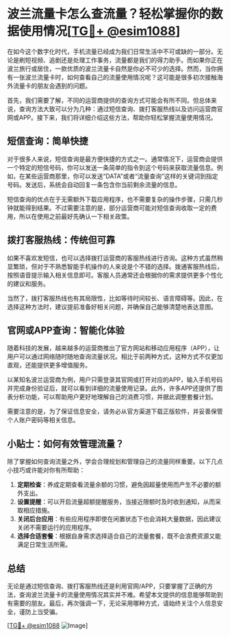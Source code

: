 # 波兰流量卡怎么查流量？轻松掌握你的数据使用情况[[TG💪+ @esim1088](https://t.me/s/esim1088)]

在如今这个数字化时代，手机流量已经成为我们日常生活中不可或缺的一部分。无论是刷短视频、追剧还是处理工作事务，流量都是我们的得力助手。而如果你正在波兰旅行或居住，一款优质的波兰流量卡自然是你必不可少的选择。然而，当你拥有一张波兰流量卡时，如何查看自己的流量使用情况呢？这可能是很多初次接触海外流量卡的朋友会遇到的问题。

首先，我们需要了解，不同的运营商提供的查询方式可能会有所不同。但总体来说，查询方法大致可以分为几种：通过短信查询、拨打客服热线以及访问运营商官网或APP。接下来，我们将详细介绍这些方法，帮助你轻松掌握流量使用情况。

## 短信查询：简单快捷

对于很多人来说，短信查询是最方便快捷的方式之一。通常情况下，运营商会提供一个特定的短信号码，你可以发送一条简单的指令到这个号码来获取流量信息。例如，在某些运营商那里，你可以发送“DATA”或者“流量查询”这样的关键词到指定号码。发送后，系统会自动回复一条包含你当前剩余流量的信息。

短信查询的优点在于无需额外下载应用程序，也不需要复杂的操作步骤，只需几秒钟就能得到结果。不过需要注意的是，部分运营商可能对短信查询收取一定的费用，所以在使用之前最好先确认一下相关政策。

## 拨打客服热线：传统但可靠

如果不喜欢发短信，也可以选择拨打运营商的客服热线进行咨询。这种方式虽然稍显繁琐，但对于不熟悉智能手机操作的人来说是个不错的选择。拨通客服热线后，按照语音提示输入相关信息即可。客服人员通常还会根据你的需求提供更多个性化的建议和服务。

当然了，拨打客服热线也有其局限性，比如等待时间较长、语言障碍等。因此，在选择这种方法时，建议提前准备好相关问题，并确保自己能够清楚地表达意图。

## 官网或APP查询：智能化体验

随着科技的发展，越来越多的运营商推出了官方网站和移动应用程序（APP），让用户可以通过网络随时随地查询流量状况。相比于前两种方式，这种方式不仅更加直观，还能提供更多增值服务。

以某知名波兰运营商为例，用户只需登录其官网或打开对应的APP，输入手机号码并完成身份验证后，就可以看到详细的流量使用记录。此外，许多APP还提供了图表分析功能，可以帮助用户更好地理解自己的消费习惯，并据此调整套餐计划。

需要注意的是，为了保证信息安全，请务必从官方渠道下载正版软件，并妥善保管个人账户密码等相关信息。

## 小贴士：如何有效管理流量？

除了掌握如何查询流量之外，学会合理规划和管理自己的流量同样重要。以下几点小技巧或许能对你有所帮助：

1. **定期检查**：养成定期查看流量余额的习惯，避免因超量使用而产生不必要的额外支出。
2. **设置提醒**：可以开启流量超额提醒服务，当接近限额时及时收到通知，从而采取相应措施。
3. **关闭后台应用**：有些应用程序即使在闲置状态下也会消耗大量数据，因此建议关闭不需要运行的应用程序。
4. **选择合适套餐**：根据自身需求选择适合自己的流量套餐，既不会浪费资源又能满足日常生活所需。

## 总结

无论是通过短信查询、拨打客服热线还是利用官网/APP，只要掌握了正确的方法，查询波兰流量卡的流量使用情况其实并不难。希望本文提供的信息能够帮助到有需要的朋友。最后，再次强调一下，无论采用哪种方式，请始终关注个人信息安全，谨防上当受骗。

[[TG💪+ @esim1088](https://t.me/s/esim1088) ![Image](https://i.postimg.cc/4NQfJmqS/Snipaste-2025-05-13-00-14-12.png)]